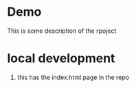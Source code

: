 # Demo
This is some description of the rpoject

# local development 

1. this has the index.html page in the repo
